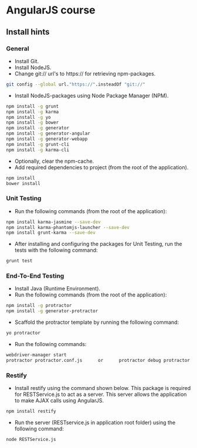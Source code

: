 # AngularJS course
## Install hints
### General
- Install Git.
- Install NodeJS.
- Change git:// url's to https:// for retrieving npm-packages.
```bash
git config --global url."https://".insteadOf "git://"
```
- Install NodeJS-packages using Node Package Manager (NPM).
```bash
npm install -g grunt
npm install -g karma
npm install -g yo
npm install -g bower
npm install -g generator
npm install -g generator-angular
npm install -g generator-webapp
npm install -g grunt-cli
npm install -g karma-cli
```
- Optionally, clear the npm-cache.
- Add required dependencies to project (from the root of the application).
```bash
npm install
bower install
```
### Unit Testing
- Run the following commands (from the root of the application):
```bash
npm install karma-jasmine --save-dev
npm install karma-phantomjs-launcher --save-dev
npm install grunt-karma --save-dev
```
- After installing and configuring the packages for Unit Testing, run the tests with the following command:
```bash
grunt test
```
### End-To-End Testing
- Install Java (Runtime Environment).
- Run the following commands (from the root of the application):
```bash
npm install -g protractor
npm install -g generator-protractor
```
- Scaffold the protractor template by running the following command:
```bash
yo protractor
```
- Run the following commands:
```bash
webdriver-manager start
protractor protractor.conf.js      or      protractor debug protractor.conf.js
```
### Restify
- Install restify using the command shown below. This package is required for RESTService.js to act as a server. This server allows the application to make AJAX calls using AngularJS. 
```bash
npm install restify
```
- Run the server (RESTservice.js in application root folder) using the following command:
```bash
node RESTService.js 
```

